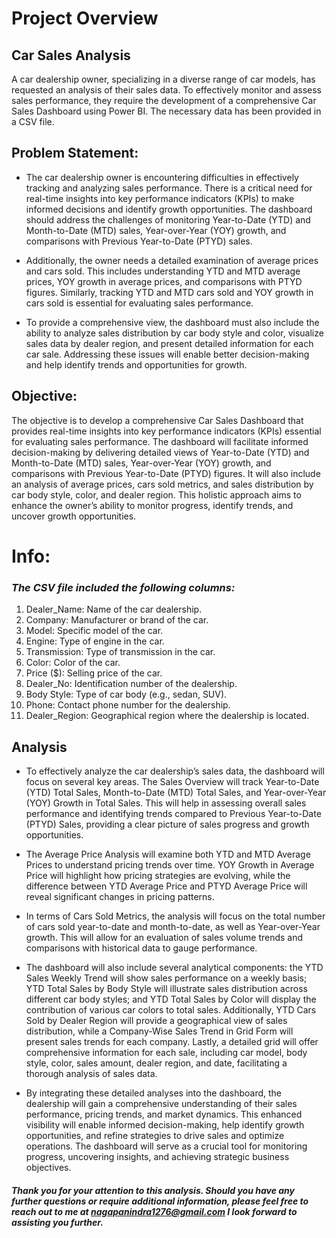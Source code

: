 # Project Overview

## Car Sales Analysis
A car dealership owner, specializing in a diverse range of car models, has requested an analysis of their sales data. To effectively monitor and assess sales performance, they require the development of a comprehensive Car Sales Dashboard using Power BI. The necessary data has been provided in a CSV file.

## Problem Statement:
* The car dealership owner is encountering difficulties in effectively tracking and analyzing sales performance. There is a critical need for real-time insights into key performance indicators (KPIs) to make informed decisions and identify growth opportunities. The dashboard should address the challenges of monitoring Year-to-Date (YTD) and Month-to-Date (MTD) sales, Year-over-Year (YOY) growth, and comparisons with Previous Year-to-Date (PTYD) sales.

* Additionally, the owner needs a detailed examination of average prices and cars sold. This includes understanding YTD and MTD average prices, YOY growth in average prices, and comparisons with PTYD figures. Similarly, tracking YTD and MTD cars sold and YOY growth in cars sold is essential for evaluating sales performance.

* To provide a comprehensive view, the dashboard must also include the ability to analyze sales distribution by car body style and color, visualize sales data by dealer region, and present detailed information for each car sale. Addressing these issues will enable better decision-making and help identify trends and opportunities for growth.

## Objective:
The objective is to develop a comprehensive Car Sales Dashboard that provides real-time insights into key performance indicators (KPIs) essential for evaluating sales performance. The dashboard will facilitate informed decision-making by delivering detailed views of Year-to-Date (YTD) and Month-to-Date (MTD) sales, Year-over-Year (YOY) growth, and comparisons with Previous Year-to-Date (PTYD) figures. It will also include an analysis of average prices, cars sold metrics, and sales distribution by car body style, color, and dealer region. This holistic approach aims to enhance the owner’s ability to monitor progress, identify trends, and uncover growth opportunities.

# Info:
### _The CSV file included the following columns:_
1. Dealer_Name: Name of the car dealership.
2. Company: Manufacturer or brand of the car.
3. Model: Specific model of the car.
4. Engine: Type of engine in the car.
5. Transmission: Type of transmission in the car.
6. Color: Color of the car.
7. Price ($): Selling price of the car.
8. Dealer_No: Identification number of the dealership.
9. Body Style: Type of car body (e.g., sedan, SUV).
10. Phone: Contact phone number for the dealership.
11. Dealer_Region: Geographical region where the dealership is located.

## Analysis
* To effectively analyze the car dealership’s sales data, the dashboard will focus on several key areas. The Sales Overview will track Year-to-Date (YTD) Total Sales, Month-to-Date (MTD) Total Sales, and Year-over-Year (YOY) Growth in Total Sales. This will help in assessing overall sales performance and identifying trends compared to Previous Year-to-Date (PTYD) Sales, providing a clear picture of sales progress and growth opportunities.

* The Average Price Analysis will examine both YTD and MTD Average Prices to understand pricing trends over time. YOY Growth in Average Price will highlight how pricing strategies are evolving, while the difference between YTD Average Price and PTYD Average Price will reveal significant changes in pricing patterns.

* In terms of Cars Sold Metrics, the analysis will focus on the total number of cars sold year-to-date and month-to-date, as well as Year-over-Year growth. This will allow for an evaluation of sales volume trends and comparisons with historical data to gauge performance.

* The dashboard will also include several analytical components: the YTD Sales Weekly Trend will show sales performance on a weekly basis; YTD Total Sales by Body Style will illustrate sales distribution across different car body styles; and YTD Total Sales by Color will display the contribution of various car colors to total sales. Additionally, YTD Cars Sold by Dealer Region will provide a geographical view of sales distribution, while a Company-Wise Sales Trend in Grid Form will present sales trends for each company. Lastly, a detailed grid will offer comprehensive information for each sale, including car model, body style, color, sales amount, dealer region, and date, facilitating a thorough analysis of sales data.

* By integrating these detailed analyses into the dashboard, the dealership will gain a comprehensive understanding of their sales performance, pricing trends, and market dynamics. This enhanced visibility will enable informed decision-making, help identify growth opportunities, and refine strategies to drive sales and optimize operations. The dashboard will serve as a crucial tool for monitoring progress, uncovering insights, and achieving strategic business objectives.

#####  Thank you for your attention to this analysis. Should you have any further questions or require additional information, please feel free to reach out to me at nagapanindra1276@gmail.com I look forward to assisting you further.
